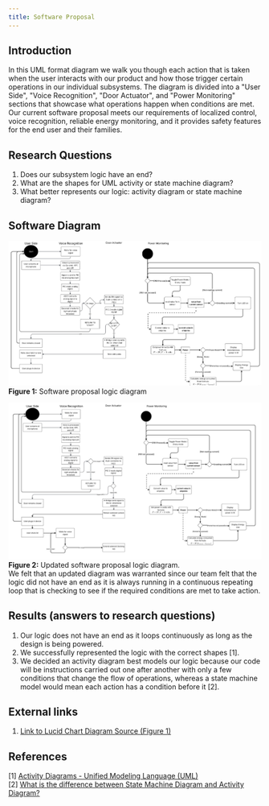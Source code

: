```yaml
---
title: Software Proposal
---
```


## Introduction
In this UML format diagram we walk you though each action that is taken when the user interacts with our product and how those trigger certain operations in our individual subsystems. The diagram is divided into a "User Side", "Voice Recognition", "Door Actuator", and "Power Monitoring" sections that showcase what operations happen when conditions are met.
Our current software proposal meets our requirements of localized control, voice recognition, reliable energy monitoring, and it provides safety features for the end user and their families.

## Research Questions
1. Does our subsystem logic have an end?
2. What are the shapes for UML activity or state machine diagram?
3. What better represents our logic: activity diagram or state machine diagram?

## Software Diagram
![Software logig diagram](Softwarediagram.jpg)<br>
**Figure 1:** Software proposal logic diagram<br>

![Software logic diagram](Softwarediagram2.jpg)
**Figure 2:** Updated software proposal logic diagram.<br>
We felt that an updated diagram was warranted since our team felt that the logic did not have an end as it is always running in a continuous repeating loop that is checking to see if the required conditions are met to take action.

## Results (answers to research questions) 
1. Our logic does not have an end as it loops continuously as long as the design is being powered.
2. We successfully represented the logic with the correct shapes [1].
3. We decided an activity diagram best models our logic because our code will be instructions carried out one after another with only a few conditions that change the flow of operations, whereas a state machine model would mean each action has a condition before it [2].

## External links
1. [Link to Lucid Chart Diagram Source (Figure 1)](https://lucid.app/lucidspark/50a3b367-512a-4085-a351-7ba08a005a17/edit?viewport_loc=-1504%2C4113%2C4121%2C2114%2C0_0&invitationId=inv_718e862a-cc1e-4b68-8ead-81b798ccf1a2)

## References
[1] [Activity Diagrams - Unified Modeling Language (UML)](https://www.geeksforgeeks.org/system-design/unified-modeling-language-uml-activity-diagrams/)<br>
[2] [What is the difference between State Machine Diagram and Activity Diagram?](https://www.geeksforgeeks.org/system-design/what-is-the-difference-between-state-machine-diagram-and-activity-diagram/)